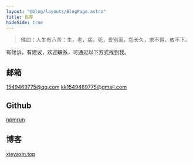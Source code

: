 ```yaml
---
layout: "@blog/layouts/BlogPage.astro"
title: 自荐
hideSide: true
---
```


> 佛曰：人生有八苦：生，老，病，死，爱别离，怨长久，求不得，放不下。

有倾诉，有建议，欢迎联系，可通过以下方式找到我。

## 邮箱

1549469775@qq.com
kk1549469775@gmail.com

## Github

[npmrun](https://github.com/npmrun)

## 博客

[xieyaxin.top](https://xieyaxin.top)
